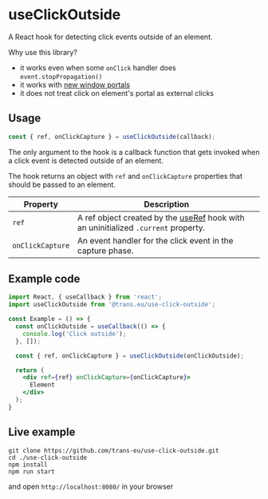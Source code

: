 # useClickOutside

A React hook for detecting click events outside of an element.

Why use this library?
* it works even when some `onClick` handler does `event.stopPropagation()`
* it works with [new window portals](https://medium.com/hackernoon/using-a-react-16-portal-to-do-something-cool-2a2d627b0202)
* it does not treat click on element's portal as external clicks

## Usage

```jsx
const { ref, onClickCapture } = useClickOutside(callback);
```

The only argument to the hook is a callback function that gets invoked when a click event is detected outside of an element.

The hook returns an object with `ref` and `onClickCapture` properties that should be passed to an element.

Property         | Description
---------------- | ------------
`ref`            | A ref object created by the [useRef](https://reactjs.org/docs/hooks-reference.html#useref) hook with an uninitialized `.current` property.
`onClickCapture` | An event handler for the click event in the capture phase.


## Example code

```jsx
import React, { useCallback } from 'react';
import useClickOutside from '@trans.eu/use-click-outside';

const Example = () => {
  const onClickOutside = useCallback(() => {
    console.log('Click outside');
  }, []);

  const { ref, onClickCapture } = useClickOutside(onClickOutside);

  return (
    <div ref={ref} onClickCapture={onClickCapture}>
      Element
    </div>
  );
}
```

## Live example

```
git clone https://github.com/trans-eu/use-click-outside.git
cd ./use-click-outside
npm install
npm run start
```

and open `http://localhost:8080/` in your browser

